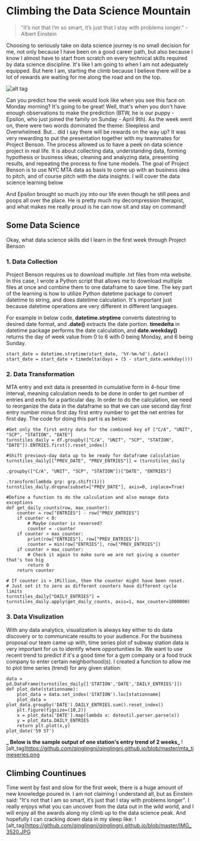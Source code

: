 # Climbing the Data Science Mountain
> "It’s not that I’m so smart, it’s just that I stay with problems longer." -Albert Einstein

Choosing to seriously take on data science journey is no small decision for me, not only because I have been on a good career path, but also because I know I almost have to start from scratch on every technical skills required by data science discipline. It's like I am going to when I am not adequately equipped. But here I am, starting the climb because I believe there will be a lot of rewards are waiting for me along the road and on the top.

![alt tag](https://github.com/qinglingni/qinglingni.github.io/blob/master/IMG_3507.jpg)

Can you predict how the week would look like when you see this face on Monday morning? It's going to be great! Well, that's when you don't have enough observations to make the prediction (BTW, he is our puppy - Epsilon, who just joined the family on Sunday - April 9th). As the week went on, there were two words dominated the theme: Sleepless and Overwhelmed. But... did I say there will be rewards on the way up? It was very rewarding to put the presentation together with my teammates for Project Benson. The process allowed us to have a peek on data science project in real life. It is about collecting data, understanding data, forming hypothesis or business ideas, cleaning and analyzing data, presenting results, and repeating the process to fine tune models. The goal of Project Benson is to use NYC MTA data as basis to come up with an business idea to pitch, and of course pitch with the data insights. I will cover the data science learning below

And Epsilon brought so much joy into our life even though he still pees and poops all over the place. He is pretty much my decompression therapist, and what makes me really proud is he can now sit and stay on command!

## Some Data Science

Okay, what data science skills did I learn in the first week through Project Benson
### 1. Data Collection
Project Benson requires us to download multiple .txt files from mta website. In this case, I wrote a Python script that allows me to download multiple files at once and combine them to one dataframe to save time. The key part of the learning is how to utilize Python datetime package to convert datetime to string, and does datetime calculation. It's important just because datetime operations are very different in different languages.

For example in below code, **datetime.strptime** converts datestring to desired date format, and **.date()** extracts the date portion. **timedelta** in datetime package performs the date calculation, and **date.weekday()** returns the day of week value from 0 to 6 with 0 being Monday, and 6 being Sunday.
```
start_date = datetime.strptime(start_date, '%Y-%m-%d').date()
start_date = start_date + timedelta(days = (5 - start_date.weekday()))
```
### 2. Data Transformation
MTA entry and exit data is presented in cumulative form in 4-hour time interval, meaning calculation needs to be done in order to get number of entries and exits for a particular day. In order to do the calculation, we need to reorganize the data in the dataframe so that we can use second day first entry number minus first day first entry number to get the net entries for first day. The code for doing this part is as below:
```
#Get only the first entry data for the combined key of ["C/A", "UNIT", "SCP", "STATION", "DATE"]
turnstiles_daily = df.groupby(["C/A", "UNIT", "SCP", "STATION", "DATE"]).ENTRIES.first().reset_index()

#Shift previous-day data up to be ready for dataframe calculation
turnstiles_daily[["PREV_DATE", "PREV_ENTRIES"]] = (turnstiles_daily
                                                       .groupby(["C/A", "UNIT", "SCP", "STATION"])["DATE", "ENTRIES"]
                                                       .transform(lambda grp: grp.shift(1)))
turnstiles_daily.dropna(subset=["PREV_DATE"], axis=0, inplace=True)

#Define a function to do the calculation and also manage data exceptions
def get_daily_counts(row, max_counter):
    counter = row["ENTRIES"] - row["PREV_ENTRIES"]
    if counter < 0:
        # Maybe counter is reversed?
        counter = -counter
    if counter > max_counter:
        print(row["ENTRIES"], row["PREV_ENTRIES"])
        counter = min(row["ENTRIES"], row["PREV_ENTRIES"])
    if counter > max_counter:
        # Check it again to make sure we are not giving a counter that's too big
        return 0
    return counter

# If counter is > 1Million, then the counter might have been reset.  
# Just set it to zero as different counters have different cycle limits
turnstiles_daily["DAILY_ENTRIES"] = turnstiles_daily.apply(get_daily_counts, axis=1, max_counter=1000000)
```
### 3. Data Visulization
With any data analytics, visualization is always key either to do data discovery or to communicate results to your audience. For the business proposal our team came up with, time series plot of subway station data is very important for us to identify where opportunities lie. We want to use recent trend to predict if it's a good time for a gym company or a food truck company to enter certain neighborhood(s). I created a function to allow me to plot time series (trend) for any given station:
```
data = pd.DataFrame(turnstiles_daily[['STATION','DATE','DAILY_ENTRIES']])
def plot_date(stationname):
    plot_data = data.set_index('STATION').loc[stationname]
    plot_data = plot_data.groupby('DATE').DAILY_ENTRIES.sum().reset_index()
    plt.figure(figsize=(10,2))
    x = plot_data['DATE'].map(lambda x: dateutil.parser.parse(x))
    y = plot_data.DAILY_ENTRIES    
    return plt.plot(x,y)
plot_date('59 ST')
```
**_ Below is the sample output of one station's entry trend of 2 weeks_**
![alt_tag]https://github.com/qinglingni/qinglingni.github.io/blob/master/mta_timeseries.png

## Climbing Countinues
Time went by fast and slow for the first week, there is a huge amount of new knowledge poured in. I am not claiming I understand all, but as Einstein said: "It's not that I am so smart, it’s just that I stay with problems longer". I really enjoys what you can uncover from the data out in the wild world, and I will enjoy all the awards along my climb up to the data science peak. And hopefully I can cracking down data in my sleep like:
![alt_tag]https://github.com/qinglingni/qinglingni.github.io/blob/master/IMG_3520.JPG
